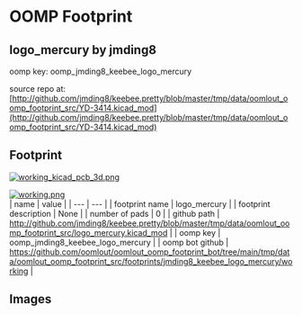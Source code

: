 # OOMP Footprint  
## logo_mercury  by jmding8  
  
oomp key: oomp_jmding8_keebee_logo_mercury  
  
source repo at: [http://github.com/jmding8/keebee.pretty/blob/master/tmp/data/oomlout_oomp_footprint_src/YD-3414.kicad_mod](http://github.com/jmding8/keebee.pretty/blob/master/tmp/data/oomlout_oomp_footprint_src/YD-3414.kicad_mod)  
## Footprint  
  
[![working_kicad_pcb_3d.png](working_kicad_pcb_3d_600.png)](working_kicad_pcb_3d.png)  
  
[![working.png](working_600.png)](working.png)  
| name | value | 
| --- | --- | 
| footprint name | logo_mercury | 
| footprint description | None | 
| number of pads | 0 | 
| github path | http://github.com/jmding8/keebee.pretty/blob/master/tmp/data/oomlout_oomp_footprint_src/logo_mercury.kicad_mod | 
| oomp key | oomp_jmding8_keebee_logo_mercury | 
| oomp bot github | https://github.com/oomlout/oomlout_oomp_footprint_bot/tree/main/tmp/data/oomlout_oomp_footprint_src/footprints/jmding8_keebee_logo_mercury/working | 
## Images  
